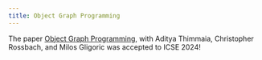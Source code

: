 ```yaml
---
title: Object Graph Programming
---
```


The paper [Object Graph Programming](/pdf/OGO.pdf), with Aditya
 Thimmaia, Christopher Rossbach, and Milos Gligoric was accepted to
 ICSE 2024!

